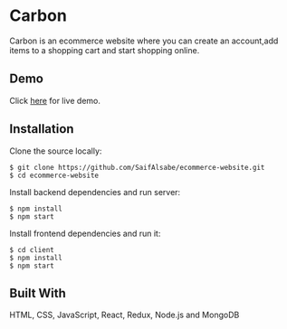 # Carbon

Carbon is an ecommerce website where you can create an account,add items to a shopping cart and start shopping online.

## Demo 

Click [here](https://carbon-ecommerce.herokuapp.com/) for live demo.

## Installation

Clone the source locally:
```
$ git clone https://github.com/SaifAlsabe/ecommerce-website.git
$ cd ecommerce-website
```

Install backend dependencies and run server:
```
$ npm install
$ npm start
```

Install frontend dependencies and run it:
```
$ cd client
$ npm install
$ npm start
```

## Built With

HTML, CSS, JavaScript, React, Redux, Node.js and MongoDB
